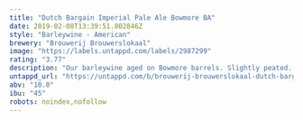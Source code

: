 ```yaml
---
title: "Dutch Bargain Imperial Pale Ale Bowmore BA"
date: 2019-02-08T13:39:51.802846Z
style: "Barleywine - American"
brewery: "Brouwerij Brouwerslokaal"
image: "https://labels.untappd.com/labels/2987299"
rating: "3.77"
description: "Our barleywine aged on Bowmore barrels. Slightly peated. "
untappd_url: "https://untappd.com/b/brouwerij-brouwerslokaal-dutch-bargain-imperial-pale-ale-bowmore-ba/2987299"
abv: "10.0"
ibu: "45"
robots: noindex,nofollow
---
```

